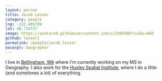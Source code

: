 ```yaml
---
layout: person
title: Jacob Lesser
category: people
lng: -122.485789
lat: 48.733727
image: https://avatars0.githubusercontent.com/u/2304500?v=2&s=460
github: lesserj
permalink: /people/jacob_lesser
excerpt: Geographer
---
```


I live in [Bellingham, WA](http://en.wikipedia.org/wiki/Bellingham,_Washington) where I'm currently working on my MS in Geography.  I also work for the [Huxley Spatial Institute](https://huxley.wwu.edu/spatial-institute), where I do a little (and sometimes a lot) of everything.
